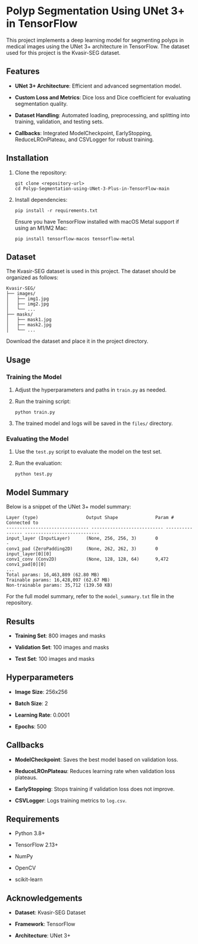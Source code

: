 Polyp Segmentation Using UNet 3+ in TensorFlow
==============================================

This project implements a deep learning model for segmenting polyps in medical images using the UNet 3+ architecture in TensorFlow. The dataset used for this project is the Kvasir-SEG dataset.

Features
--------

-   **UNet 3+ Architecture**: Efficient and advanced segmentation model.

-   **Custom Loss and Metrics**: Dice loss and Dice coefficient for evaluating segmentation quality.

-   **Dataset Handling**: Automated loading, preprocessing, and splitting into training, validation, and testing sets.

-   **Callbacks**: Integrated ModelCheckpoint, EarlyStopping, ReduceLROnPlateau, and CSVLogger for robust training.

Installation
------------

1.  Clone the repository:

    ```
    git clone <repository-url>
    cd Polyp-Segmentation-using-UNet-3-Plus-in-TensorFlow-main
    ```

2.  Install dependencies:

    ```
    pip install -r requirements.txt
    ```

    Ensure you have TensorFlow installed with macOS Metal support if using an M1/M2 Mac:

    ```
    pip install tensorflow-macos tensorflow-metal
    ```

Dataset
-------

The Kvasir-SEG dataset is used in this project. The dataset should be organized as follows:

```
Kvasir-SEG/
├── images/
│   ├── img1.jpg
│   ├── img2.jpg
│   └── ...
├── masks/
│   ├── mask1.jpg
│   ├── mask2.jpg
│   └── ...
```

Download the dataset and place it in the project directory.

Usage
-----

### Training the Model

1.  Adjust the hyperparameters and paths in `train.py` as needed.

2.  Run the training script:

    ```
    python train.py
    ```

3.  The trained model and logs will be saved in the `files/` directory.

### Evaluating the Model

1.  Use the `test.py` script to evaluate the model on the test set.

2.  Run the evaluation:

    ```
    python test.py
    ```

Model Summary
-------------

Below is a snippet of the UNet 3+ model summary:

```
Layer (type)                  Output Shape              Param #        Connected to
------------------------------- --------------------------- ---------------- ----------------------------
input_layer (InputLayer)      (None, 256, 256, 3)       0              -
conv1_pad (ZeroPadding2D)     (None, 262, 262, 3)       0              input_layer[0][0]
conv1_conv (Conv2D)           (None, 128, 128, 64)      9,472          conv1_pad[0][0]
...
Total params: 16,463,809 (62.80 MB)
Trainable params: 16,428,097 (62.67 MB)
Non-trainable params: 35,712 (139.50 KB)
```

For the full model summary, refer to the `model_summary.txt` file in the repository.

Results
-------

-   **Training Set**: 800 images and masks

-   **Validation Set**: 100 images and masks

-   **Test Set**: 100 images and masks

Hyperparameters
---------------

-   **Image Size**: 256x256

-   **Batch Size**: 2

-   **Learning Rate**: 0.0001

-   **Epochs**: 500

Callbacks
---------

-   **ModelCheckpoint**: Saves the best model based on validation loss.

-   **ReduceLROnPlateau**: Reduces learning rate when validation loss plateaus.

-   **EarlyStopping**: Stops training if validation loss does not improve.

-   **CSVLogger**: Logs training metrics to `log.csv`.

Requirements
------------

-   Python 3.8+

-   TensorFlow 2.13+

-   NumPy

-   OpenCV

-   scikit-learn

Acknowledgements
----------------

-   **Dataset**: Kvasir-SEG Dataset

-   **Framework**: TensorFlow

-   **Architecture**: UNet 3+
